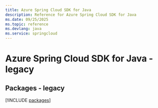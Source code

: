 ```yaml
---
title: Azure Spring Cloud SDK for Java
description: Reference for Azure Spring Cloud SDK for Java
ms.date: 09/25/2025
ms.topic: reference
ms.devlang: java
ms.service: springcloud
---
```

# Azure Spring Cloud SDK for Java - legacy
## Packages - legacy
[!INCLUDE [packages](spring-cloud-index.md)]